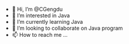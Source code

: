 - 👋 Hi, I’m @CGengdu
- 👀 I’m interested in Java
- 🌱 I’m currently learning Java
- 💞️ I’m looking to collaborate on Java program
- 📫 How to reach me ...

<!---
CGengdu/CGengdu is a ✨ special ✨ repository because its `README.md` (this file) appears on your GitHub profile.
You can click the Preview link to take a look at your changes.
--->
